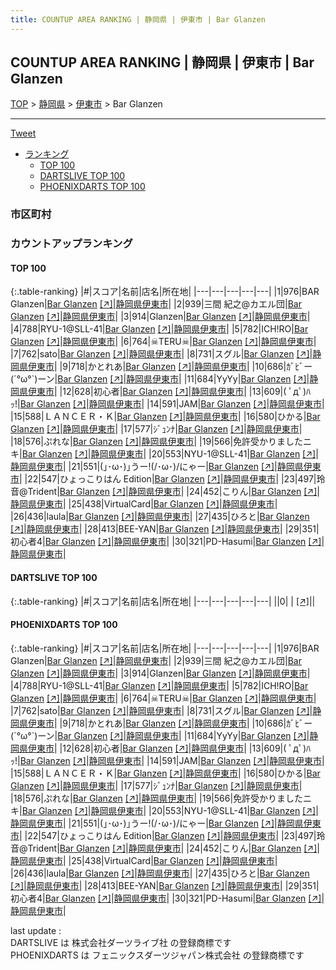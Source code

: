 ```yaml
---
title: COUNTUP AREA RANKING | 静岡県 | 伊東市 | Bar Glanzen
---
```

## COUNTUP AREA RANKING | 静岡県 | 伊東市 | Bar Glanzen

[TOP](/darts/rank/) > [静岡県](/darts/rank/静岡県/) > [伊東市](/darts/rank/静岡県/伊東市/) > Bar Glanzen

___

<a href="https://twitter.com/share?ref_src=twsrc%5Etfw" data-text="COUNTUP AREA RANKING | 静岡県伊東市Bar Glanzen" class="twitter-share-button" data-hashtags="DARTSLIVE,PHOENIXDARTS,darts,ダーツ" data-show-count="false">Tweet</a>

* [ランキング](#カウントアップランキング)
    * [TOP 100](#top-100)
    * [DARTSLIVE TOP 100](#dartslive-top-100)
    * [PHOENIXDARTS TOP 100](#phoenixdarts-top-100)

### 市区町村

<ul>

</ul>

### カウントアップランキング

#### TOP 100



{:.table-ranking}
|#|スコア|名前|店名|所在地|
|---|---|---|---|---|
|1|976|<span class="rank-name-pd">BAR Glanzen</span>|<a href="/darts/rank/shops/85808.html">Bar Glanzen</a> <a href="https://vs.phoenixdarts.com/jp/shop/shopDetailInfo/s_85808?s_seq=85808">[↗]</a>|<a href="/darts/rank/静岡県/伊東市">静岡県伊東市</a>|
|2|939|<span class="rank-name-pd">三間 紀之@カエル団</span>|<a href="/darts/rank/shops/85808.html">Bar Glanzen</a> <a href="https://vs.phoenixdarts.com/jp/shop/shopDetailInfo/s_85808?s_seq=85808">[↗]</a>|<a href="/darts/rank/静岡県/伊東市">静岡県伊東市</a>|
|3|914|<span class="rank-name-pd">Glanzen</span>|<a href="/darts/rank/shops/85808.html">Bar Glanzen</a> <a href="https://vs.phoenixdarts.com/jp/shop/shopDetailInfo/s_85808?s_seq=85808">[↗]</a>|<a href="/darts/rank/静岡県/伊東市">静岡県伊東市</a>|
|4|788|<span class="rank-name-pd">RYU-1@SLL-41</span>|<a href="/darts/rank/shops/85808.html">Bar Glanzen</a> <a href="https://vs.phoenixdarts.com/jp/shop/shopDetailInfo/s_85808?s_seq=85808">[↗]</a>|<a href="/darts/rank/静岡県/伊東市">静岡県伊東市</a>|
|5|782|<span class="rank-name-pd">ICH!RO</span>|<a href="/darts/rank/shops/85808.html">Bar Glanzen</a> <a href="https://vs.phoenixdarts.com/jp/shop/shopDetailInfo/s_85808?s_seq=85808">[↗]</a>|<a href="/darts/rank/静岡県/伊東市">静岡県伊東市</a>|
|6|764|<span class="rank-name-pd">☠TERU☠</span>|<a href="/darts/rank/shops/85808.html">Bar Glanzen</a> <a href="https://vs.phoenixdarts.com/jp/shop/shopDetailInfo/s_85808?s_seq=85808">[↗]</a>|<a href="/darts/rank/静岡県/伊東市">静岡県伊東市</a>|
|7|762|<span class="rank-name-pd">sato</span>|<a href="/darts/rank/shops/85808.html">Bar Glanzen</a> <a href="https://vs.phoenixdarts.com/jp/shop/shopDetailInfo/s_85808?s_seq=85808">[↗]</a>|<a href="/darts/rank/静岡県/伊東市">静岡県伊東市</a>|
|8|731|<span class="rank-name-pd">スグル</span>|<a href="/darts/rank/shops/85808.html">Bar Glanzen</a> <a href="https://vs.phoenixdarts.com/jp/shop/shopDetailInfo/s_85808?s_seq=85808">[↗]</a>|<a href="/darts/rank/静岡県/伊東市">静岡県伊東市</a>|
|9|718|<span class="rank-name-pd">かとれあ</span>|<a href="/darts/rank/shops/85808.html">Bar Glanzen</a> <a href="https://vs.phoenixdarts.com/jp/shop/shopDetailInfo/s_85808?s_seq=85808">[↗]</a>|<a href="/darts/rank/静岡県/伊東市">静岡県伊東市</a>|
|10|686|<span class="rank-name-pd">ｶﾞﾋﾞー(´°ω°`)ーン</span>|<a href="/darts/rank/shops/85808.html">Bar Glanzen</a> <a href="https://vs.phoenixdarts.com/jp/shop/shopDetailInfo/s_85808?s_seq=85808">[↗]</a>|<a href="/darts/rank/静岡県/伊東市">静岡県伊東市</a>|
|11|684|<span class="rank-name-pd">YyYy</span>|<a href="/darts/rank/shops/85808.html">Bar Glanzen</a> <a href="https://vs.phoenixdarts.com/jp/shop/shopDetailInfo/s_85808?s_seq=85808">[↗]</a>|<a href="/darts/rank/静岡県/伊東市">静岡県伊東市</a>|
|12|628|<span class="rank-name-pd">初心者</span>|<a href="/darts/rank/shops/85808.html">Bar Glanzen</a> <a href="https://vs.phoenixdarts.com/jp/shop/shopDetailInfo/s_85808?s_seq=85808">[↗]</a>|<a href="/darts/rank/静岡県/伊東市">静岡県伊東市</a>|
|13|609|<span class="rank-name-pd">( ﾟдﾟ)ﾊｯ!</span>|<a href="/darts/rank/shops/85808.html">Bar Glanzen</a> <a href="https://vs.phoenixdarts.com/jp/shop/shopDetailInfo/s_85808?s_seq=85808">[↗]</a>|<a href="/darts/rank/静岡県/伊東市">静岡県伊東市</a>|
|14|591|<span class="rank-name-pd">JAM</span>|<a href="/darts/rank/shops/85808.html">Bar Glanzen</a> <a href="https://vs.phoenixdarts.com/jp/shop/shopDetailInfo/s_85808?s_seq=85808">[↗]</a>|<a href="/darts/rank/静岡県/伊東市">静岡県伊東市</a>|
|15|588|<span class="rank-name-pd">ＬＡＮＣＥＲ・Ｋ</span>|<a href="/darts/rank/shops/85808.html">Bar Glanzen</a> <a href="https://vs.phoenixdarts.com/jp/shop/shopDetailInfo/s_85808?s_seq=85808">[↗]</a>|<a href="/darts/rank/静岡県/伊東市">静岡県伊東市</a>|
|16|580|<span class="rank-name-pd">ひかる</span>|<a href="/darts/rank/shops/85808.html">Bar Glanzen</a> <a href="https://vs.phoenixdarts.com/jp/shop/shopDetailInfo/s_85808?s_seq=85808">[↗]</a>|<a href="/darts/rank/静岡県/伊東市">静岡県伊東市</a>|
|17|577|<span class="rank-name-pd">ｼﾞｭﾝﾅ</span>|<a href="/darts/rank/shops/85808.html">Bar Glanzen</a> <a href="https://vs.phoenixdarts.com/jp/shop/shopDetailInfo/s_85808?s_seq=85808">[↗]</a>|<a href="/darts/rank/静岡県/伊東市">静岡県伊東市</a>|
|18|576|<span class="rank-name-pd">ぷれな</span>|<a href="/darts/rank/shops/85808.html">Bar Glanzen</a> <a href="https://vs.phoenixdarts.com/jp/shop/shopDetailInfo/s_85808?s_seq=85808">[↗]</a>|<a href="/darts/rank/静岡県/伊東市">静岡県伊東市</a>|
|19|566|<span class="rank-name-pd">免許受かりましたニキ</span>|<a href="/darts/rank/shops/85808.html">Bar Glanzen</a> <a href="https://vs.phoenixdarts.com/jp/shop/shopDetailInfo/s_85808?s_seq=85808">[↗]</a>|<a href="/darts/rank/静岡県/伊東市">静岡県伊東市</a>|
|20|553|<span class="rank-name-pd">NYU-1@SLL-41</span>|<a href="/darts/rank/shops/85808.html">Bar Glanzen</a> <a href="https://vs.phoenixdarts.com/jp/shop/shopDetailInfo/s_85808?s_seq=85808">[↗]</a>|<a href="/darts/rank/静岡県/伊東市">静岡県伊東市</a>|
|21|551|<span class="rank-name-pd">(｣･ω･)｣うー!(/･ω･)/にゃー</span>|<a href="/darts/rank/shops/85808.html">Bar Glanzen</a> <a href="https://vs.phoenixdarts.com/jp/shop/shopDetailInfo/s_85808?s_seq=85808">[↗]</a>|<a href="/darts/rank/静岡県/伊東市">静岡県伊東市</a>|
|22|547|<span class="rank-name-pd">ひょっこりはん Edition</span>|<a href="/darts/rank/shops/85808.html">Bar Glanzen</a> <a href="https://vs.phoenixdarts.com/jp/shop/shopDetailInfo/s_85808?s_seq=85808">[↗]</a>|<a href="/darts/rank/静岡県/伊東市">静岡県伊東市</a>|
|23|497|<span class="rank-name-pd">玲音@Trident</span>|<a href="/darts/rank/shops/85808.html">Bar Glanzen</a> <a href="https://vs.phoenixdarts.com/jp/shop/shopDetailInfo/s_85808?s_seq=85808">[↗]</a>|<a href="/darts/rank/静岡県/伊東市">静岡県伊東市</a>|
|24|452|<span class="rank-name-pd">こりん</span>|<a href="/darts/rank/shops/85808.html">Bar Glanzen</a> <a href="https://vs.phoenixdarts.com/jp/shop/shopDetailInfo/s_85808?s_seq=85808">[↗]</a>|<a href="/darts/rank/静岡県/伊東市">静岡県伊東市</a>|
|25|438|<span class="rank-name-pd">VirtualCard</span>|<a href="/darts/rank/shops/85808.html">Bar Glanzen</a> <a href="https://vs.phoenixdarts.com/jp/shop/shopDetailInfo/s_85808?s_seq=85808">[↗]</a>|<a href="/darts/rank/静岡県/伊東市">静岡県伊東市</a>|
|26|436|<span class="rank-name-pd">laula</span>|<a href="/darts/rank/shops/85808.html">Bar Glanzen</a> <a href="https://vs.phoenixdarts.com/jp/shop/shopDetailInfo/s_85808?s_seq=85808">[↗]</a>|<a href="/darts/rank/静岡県/伊東市">静岡県伊東市</a>|
|27|435|<span class="rank-name-pd">ひろと</span>|<a href="/darts/rank/shops/85808.html">Bar Glanzen</a> <a href="https://vs.phoenixdarts.com/jp/shop/shopDetailInfo/s_85808?s_seq=85808">[↗]</a>|<a href="/darts/rank/静岡県/伊東市">静岡県伊東市</a>|
|28|413|<span class="rank-name-pd">BEE-YAN</span>|<a href="/darts/rank/shops/85808.html">Bar Glanzen</a> <a href="https://vs.phoenixdarts.com/jp/shop/shopDetailInfo/s_85808?s_seq=85808">[↗]</a>|<a href="/darts/rank/静岡県/伊東市">静岡県伊東市</a>|
|29|351|<span class="rank-name-pd">初心者4</span>|<a href="/darts/rank/shops/85808.html">Bar Glanzen</a> <a href="https://vs.phoenixdarts.com/jp/shop/shopDetailInfo/s_85808?s_seq=85808">[↗]</a>|<a href="/darts/rank/静岡県/伊東市">静岡県伊東市</a>|
|30|321|<span class="rank-name-pd">PD-Hasumi</span>|<a href="/darts/rank/shops/85808.html">Bar Glanzen</a> <a href="https://vs.phoenixdarts.com/jp/shop/shopDetailInfo/s_85808?s_seq=85808">[↗]</a>|<a href="/darts/rank/静岡県/伊東市">静岡県伊東市</a>|


#### DARTSLIVE TOP 100



{:.table-ranking}
|#|スコア|名前|店名|所在地|
|---|---|---|---|---|
||0|<span class="rank-name-dl"> </span>|<a href="/darts/rank/shops/.html"></a> <a href="">[↗]</a>|<a href="/darts/rank//"></a>|


#### PHOENIXDARTS TOP 100



{:.table-ranking}
|#|スコア|名前|店名|所在地|
|---|---|---|---|---|
|1|976|<span class="rank-name-pd">BAR Glanzen</span>|<a href="/darts/rank/shops/85808.html">Bar Glanzen</a> <a href="https://vs.phoenixdarts.com/jp/shop/shopDetailInfo/s_85808?s_seq=85808">[↗]</a>|<a href="/darts/rank/静岡県/伊東市">静岡県伊東市</a>|
|2|939|<span class="rank-name-pd">三間 紀之@カエル団</span>|<a href="/darts/rank/shops/85808.html">Bar Glanzen</a> <a href="https://vs.phoenixdarts.com/jp/shop/shopDetailInfo/s_85808?s_seq=85808">[↗]</a>|<a href="/darts/rank/静岡県/伊東市">静岡県伊東市</a>|
|3|914|<span class="rank-name-pd">Glanzen</span>|<a href="/darts/rank/shops/85808.html">Bar Glanzen</a> <a href="https://vs.phoenixdarts.com/jp/shop/shopDetailInfo/s_85808?s_seq=85808">[↗]</a>|<a href="/darts/rank/静岡県/伊東市">静岡県伊東市</a>|
|4|788|<span class="rank-name-pd">RYU-1@SLL-41</span>|<a href="/darts/rank/shops/85808.html">Bar Glanzen</a> <a href="https://vs.phoenixdarts.com/jp/shop/shopDetailInfo/s_85808?s_seq=85808">[↗]</a>|<a href="/darts/rank/静岡県/伊東市">静岡県伊東市</a>|
|5|782|<span class="rank-name-pd">ICH!RO</span>|<a href="/darts/rank/shops/85808.html">Bar Glanzen</a> <a href="https://vs.phoenixdarts.com/jp/shop/shopDetailInfo/s_85808?s_seq=85808">[↗]</a>|<a href="/darts/rank/静岡県/伊東市">静岡県伊東市</a>|
|6|764|<span class="rank-name-pd">☠TERU☠</span>|<a href="/darts/rank/shops/85808.html">Bar Glanzen</a> <a href="https://vs.phoenixdarts.com/jp/shop/shopDetailInfo/s_85808?s_seq=85808">[↗]</a>|<a href="/darts/rank/静岡県/伊東市">静岡県伊東市</a>|
|7|762|<span class="rank-name-pd">sato</span>|<a href="/darts/rank/shops/85808.html">Bar Glanzen</a> <a href="https://vs.phoenixdarts.com/jp/shop/shopDetailInfo/s_85808?s_seq=85808">[↗]</a>|<a href="/darts/rank/静岡県/伊東市">静岡県伊東市</a>|
|8|731|<span class="rank-name-pd">スグル</span>|<a href="/darts/rank/shops/85808.html">Bar Glanzen</a> <a href="https://vs.phoenixdarts.com/jp/shop/shopDetailInfo/s_85808?s_seq=85808">[↗]</a>|<a href="/darts/rank/静岡県/伊東市">静岡県伊東市</a>|
|9|718|<span class="rank-name-pd">かとれあ</span>|<a href="/darts/rank/shops/85808.html">Bar Glanzen</a> <a href="https://vs.phoenixdarts.com/jp/shop/shopDetailInfo/s_85808?s_seq=85808">[↗]</a>|<a href="/darts/rank/静岡県/伊東市">静岡県伊東市</a>|
|10|686|<span class="rank-name-pd">ｶﾞﾋﾞー(´°ω°`)ーン</span>|<a href="/darts/rank/shops/85808.html">Bar Glanzen</a> <a href="https://vs.phoenixdarts.com/jp/shop/shopDetailInfo/s_85808?s_seq=85808">[↗]</a>|<a href="/darts/rank/静岡県/伊東市">静岡県伊東市</a>|
|11|684|<span class="rank-name-pd">YyYy</span>|<a href="/darts/rank/shops/85808.html">Bar Glanzen</a> <a href="https://vs.phoenixdarts.com/jp/shop/shopDetailInfo/s_85808?s_seq=85808">[↗]</a>|<a href="/darts/rank/静岡県/伊東市">静岡県伊東市</a>|
|12|628|<span class="rank-name-pd">初心者</span>|<a href="/darts/rank/shops/85808.html">Bar Glanzen</a> <a href="https://vs.phoenixdarts.com/jp/shop/shopDetailInfo/s_85808?s_seq=85808">[↗]</a>|<a href="/darts/rank/静岡県/伊東市">静岡県伊東市</a>|
|13|609|<span class="rank-name-pd">( ﾟдﾟ)ﾊｯ!</span>|<a href="/darts/rank/shops/85808.html">Bar Glanzen</a> <a href="https://vs.phoenixdarts.com/jp/shop/shopDetailInfo/s_85808?s_seq=85808">[↗]</a>|<a href="/darts/rank/静岡県/伊東市">静岡県伊東市</a>|
|14|591|<span class="rank-name-pd">JAM</span>|<a href="/darts/rank/shops/85808.html">Bar Glanzen</a> <a href="https://vs.phoenixdarts.com/jp/shop/shopDetailInfo/s_85808?s_seq=85808">[↗]</a>|<a href="/darts/rank/静岡県/伊東市">静岡県伊東市</a>|
|15|588|<span class="rank-name-pd">ＬＡＮＣＥＲ・Ｋ</span>|<a href="/darts/rank/shops/85808.html">Bar Glanzen</a> <a href="https://vs.phoenixdarts.com/jp/shop/shopDetailInfo/s_85808?s_seq=85808">[↗]</a>|<a href="/darts/rank/静岡県/伊東市">静岡県伊東市</a>|
|16|580|<span class="rank-name-pd">ひかる</span>|<a href="/darts/rank/shops/85808.html">Bar Glanzen</a> <a href="https://vs.phoenixdarts.com/jp/shop/shopDetailInfo/s_85808?s_seq=85808">[↗]</a>|<a href="/darts/rank/静岡県/伊東市">静岡県伊東市</a>|
|17|577|<span class="rank-name-pd">ｼﾞｭﾝﾅ</span>|<a href="/darts/rank/shops/85808.html">Bar Glanzen</a> <a href="https://vs.phoenixdarts.com/jp/shop/shopDetailInfo/s_85808?s_seq=85808">[↗]</a>|<a href="/darts/rank/静岡県/伊東市">静岡県伊東市</a>|
|18|576|<span class="rank-name-pd">ぷれな</span>|<a href="/darts/rank/shops/85808.html">Bar Glanzen</a> <a href="https://vs.phoenixdarts.com/jp/shop/shopDetailInfo/s_85808?s_seq=85808">[↗]</a>|<a href="/darts/rank/静岡県/伊東市">静岡県伊東市</a>|
|19|566|<span class="rank-name-pd">免許受かりましたニキ</span>|<a href="/darts/rank/shops/85808.html">Bar Glanzen</a> <a href="https://vs.phoenixdarts.com/jp/shop/shopDetailInfo/s_85808?s_seq=85808">[↗]</a>|<a href="/darts/rank/静岡県/伊東市">静岡県伊東市</a>|
|20|553|<span class="rank-name-pd">NYU-1@SLL-41</span>|<a href="/darts/rank/shops/85808.html">Bar Glanzen</a> <a href="https://vs.phoenixdarts.com/jp/shop/shopDetailInfo/s_85808?s_seq=85808">[↗]</a>|<a href="/darts/rank/静岡県/伊東市">静岡県伊東市</a>|
|21|551|<span class="rank-name-pd">(｣･ω･)｣うー!(/･ω･)/にゃー</span>|<a href="/darts/rank/shops/85808.html">Bar Glanzen</a> <a href="https://vs.phoenixdarts.com/jp/shop/shopDetailInfo/s_85808?s_seq=85808">[↗]</a>|<a href="/darts/rank/静岡県/伊東市">静岡県伊東市</a>|
|22|547|<span class="rank-name-pd">ひょっこりはん Edition</span>|<a href="/darts/rank/shops/85808.html">Bar Glanzen</a> <a href="https://vs.phoenixdarts.com/jp/shop/shopDetailInfo/s_85808?s_seq=85808">[↗]</a>|<a href="/darts/rank/静岡県/伊東市">静岡県伊東市</a>|
|23|497|<span class="rank-name-pd">玲音@Trident</span>|<a href="/darts/rank/shops/85808.html">Bar Glanzen</a> <a href="https://vs.phoenixdarts.com/jp/shop/shopDetailInfo/s_85808?s_seq=85808">[↗]</a>|<a href="/darts/rank/静岡県/伊東市">静岡県伊東市</a>|
|24|452|<span class="rank-name-pd">こりん</span>|<a href="/darts/rank/shops/85808.html">Bar Glanzen</a> <a href="https://vs.phoenixdarts.com/jp/shop/shopDetailInfo/s_85808?s_seq=85808">[↗]</a>|<a href="/darts/rank/静岡県/伊東市">静岡県伊東市</a>|
|25|438|<span class="rank-name-pd">VirtualCard</span>|<a href="/darts/rank/shops/85808.html">Bar Glanzen</a> <a href="https://vs.phoenixdarts.com/jp/shop/shopDetailInfo/s_85808?s_seq=85808">[↗]</a>|<a href="/darts/rank/静岡県/伊東市">静岡県伊東市</a>|
|26|436|<span class="rank-name-pd">laula</span>|<a href="/darts/rank/shops/85808.html">Bar Glanzen</a> <a href="https://vs.phoenixdarts.com/jp/shop/shopDetailInfo/s_85808?s_seq=85808">[↗]</a>|<a href="/darts/rank/静岡県/伊東市">静岡県伊東市</a>|
|27|435|<span class="rank-name-pd">ひろと</span>|<a href="/darts/rank/shops/85808.html">Bar Glanzen</a> <a href="https://vs.phoenixdarts.com/jp/shop/shopDetailInfo/s_85808?s_seq=85808">[↗]</a>|<a href="/darts/rank/静岡県/伊東市">静岡県伊東市</a>|
|28|413|<span class="rank-name-pd">BEE-YAN</span>|<a href="/darts/rank/shops/85808.html">Bar Glanzen</a> <a href="https://vs.phoenixdarts.com/jp/shop/shopDetailInfo/s_85808?s_seq=85808">[↗]</a>|<a href="/darts/rank/静岡県/伊東市">静岡県伊東市</a>|
|29|351|<span class="rank-name-pd">初心者4</span>|<a href="/darts/rank/shops/85808.html">Bar Glanzen</a> <a href="https://vs.phoenixdarts.com/jp/shop/shopDetailInfo/s_85808?s_seq=85808">[↗]</a>|<a href="/darts/rank/静岡県/伊東市">静岡県伊東市</a>|
|30|321|<span class="rank-name-pd">PD-Hasumi</span>|<a href="/darts/rank/shops/85808.html">Bar Glanzen</a> <a href="https://vs.phoenixdarts.com/jp/shop/shopDetailInfo/s_85808?s_seq=85808">[↗]</a>|<a href="/darts/rank/静岡県/伊東市">静岡県伊東市</a>|


<div class="footer border-top border-gray-light mt-5 pt-3 text-right text-gray">
    last update : <span style="font-weight: italic" id="foot_last_modified"></span><br />
    DARTSLIVE は 株式会社ダーツライブ社 の登録商標です<br />
    PHOENIXDARTS は フェニックスダーツジャパン株式会社 の登録商標です<br />
</div>

<script src="https://cdnjs.cloudflare.com/ajax/libs/jquery.tablesorter/2.31.3/js/jquery.tablesorter.min.js" integrity="sha512-qzgd5cYSZcosqpzpn7zF2ZId8f/8CHmFKZ8j7mU4OUXTNRd5g+ZHBPsgKEwoqxCtdQvExE5LprwwPAgoicguNg==" crossorigin="anonymous" referrerpolicy="no-referrer"></script>
<link rel="stylesheet" href="https://cdnjs.cloudflare.com/ajax/libs/jquery.tablesorter/2.31.3/css/theme.default.min.css" integrity="sha512-wghhOJkjQX0Lh3NSWvNKeZ0ZpNn+SPVXX1Qyc9OCaogADktxrBiBdKGDoqVUOyhStvMBmJQ8ZdMHiR3wuEq8+w==" crossorigin="anonymous" referrerpolicy="no-referrer" />
<script>
$(function() {
    $(".table-ranking").tablesorter({sortList:[[0, 0]]});
    $("#foot_last_modified").text(formatDate(new Date(document.lastModified), 'yyyy-MM-dd HH:mm:ss'));
});
</script>

<script async src="https://platform.twitter.com/widgets.js" charset="utf-8"></script>